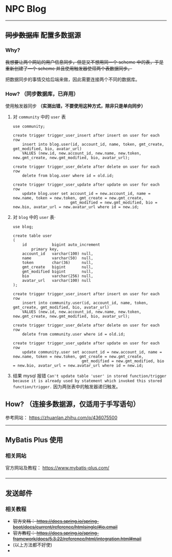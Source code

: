 # NPC Blog

---

## ~~同步数据库~~ 配置多数据源

### Why?
~~我想要让两个网站的用户信息同步，但是又不想用同一个 scheme 中的表，于是重新创建了一个 scheme 并且使用触发器使得两个表数据同步。~~

把数据同步的事情交给后端来做，因此需要连接两个不同的数据库。

### How? （同步数据库，已弃用）
使用触发器同步 **（实测出错，不要使用这种方式，除非只是单向同步）**
1. 对 `community` 中的 `user` 表
    ```mysql
    use community;
    
    create trigger trigger_user_insert after insert on user for each row
        insert into blog.user(id, account_id, name, token, gmt_create, gmt_modified, bio, avatar_url)
        VALUES (new.id, new.account_id, new.name, new.token, new.gmt_create, new.gmt_modified, bio, avatar_url);
    
    create trigger trigger_user_delete after delete on user for each row
        delete from blog.user where id = old.id;
    
    create trigger trigger_user_update after update on user for each row
        update blog.user set account_id = new.account_id, name = new.name, token = new.token, gmt_create = new.gmt_create,
                             gmt_modified = new.gmt_modified, bio = new.bio, avatar_url = new.avatar_url where id = new.id;
    ```

2. 对 `blog` 中的 `user` 表·
    ```mysql
    use blog;
    
    create table user
    (
        id           bigint auto_increment
            primary key,
        account_id   varchar(100) null,
        name         varchar(50)  null,
        token        char(36)     null,
        gmt_create   bigint       null,
        gmt_modified bigint       null,
        bio          varchar(256) null,
        avatar_url   varchar(100) null
    );
    
    create trigger trigger_user_insert after insert on user for each row
        insert into community.user(id, account_id, name, token, gmt_create, gmt_modified, bio, avatar_url)
        VALUES (new.id, new.account_id, new.name, new.token, new.gmt_create, new.gmt_modified, bio, avatar_url);
    
    create trigger trigger_user_delete after delete on user for each row
        delete from community.user where id = old.id;
    
    create trigger trigger_user_update after update on user for each row
        update community.user set account_id = new.account_id, name = new.name, token = new.token, gmt_create = new.gmt_create,
                                  gmt_modified = new.gmt_modified, bio = new.bio, avatar_url = new.avatar_url where id = new.id;
    ```

3. 结果 mysql 报错 `Can't update table 'user' in stored function/trigger because it is already used by statement which invoked this stored function/trigger.` 因为两张表中的触发器递归触发。

## How? （连接多数据源，仅适用于手写语句）
参考网站： https://zhuanlan.zhihu.com/p/436075500

---

## MyBatis Plus 使用

### 相关网站

官方网站及教程： https://www.mybatis-plus.com/

### 

---

## 发送邮件

### 相关教程

- ~~官方文档： https://docs.spring.io/spring-boot/docs/current/reference/htmlsingle/#io.email~~
- ~~官方教程： https://docs.spring.io/spring-framework/docs/5.3.22/reference/html/integration.html#mail~~
- (以上方法都不好使)
- 



